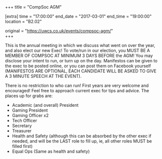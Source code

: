 +++
title = "CompSoc AGM"

[extra]
time = "17:00:00"
end_date = "2017-03-01"
end_time = "19:00:00"
location = "B2.02"

original = "https://uwcs.co.uk/events/compsoc-agm/"    
+++

This is the annual meeting in which we discuss what went on over the year, and also elect our new Exec\! To vote/run in our election, you MUST BE A MEMBER OF COMPSOC AT MINIMUM 3 DAYS BEFORE the AGM\! You may disclose your intent to run, or turn up on the day. Manifestos can be given to the exec to be posted online, or you can post them on Facebook yourself (MANIFESTOS ARE OPTIONAL, EACH CANDIDATE WILL BE ASKED TO GIVE A 3 MINUTE SPEECH AT THE EVENT).

There is no restriction to who can run\! First years are very welcome and encouraged\! Feel free to approach current exec for tips and advice. The places up for grabs are:

  - Academic (and overall) President  
  - Gaming President  
  - Gaming Officer x2
  - Tech Officer
  - Secretary
  - Treasurer
  - Health and Safety (although this can be absorbed by the other exec if needed, and will be the LAST role to fill up, ie, all other roles MUST be filled first)
  - Equal Ops (Same as health and safety)

